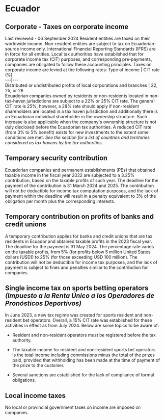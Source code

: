 # Ecuador
## Corporate - Taxes on corporate income
Last reviewed - 06 September 2024
Resident entities are taxed on their worldwide income. Non-resident entities are subject to tax on Ecuadorian-source income only.
International Financial Reporting Standards (IFRS) are in force for all entities. Local tax authorities have established that for corporate income tax (CIT) purposes, and corresponding pre-payments, companies are obligated to follow these accounting principles.
Taxes on corporate income are levied at the following rates:
Type of income | CIT rate (%)  
---|---  
Distributed or undistributed profits of local corporations and branches | 22, 25, or 28  
Ecuadorian companies owned by residents or non-residents located in non-tax-haven jurisdictions are subject to a 22% or 25% CIT rate. The general CIT rate is 25%; however, a 28% rate should apply if non-resident shareholders are located in a tax haven jurisdiction and additionally there is an Ecuadorian individual shareholder in the ownership structure. Such increase is also applicable when the company's ownership structure is not duly disclosed before the Ecuadorian tax authorities.
A reduced CIT rate (from 3% to 5% benefit) exists for new investments to the extent some conditions are met.
_See the section for a list of countries and territories considered as tax havens by the tax authorities_.
## Temporary security contribution
Ecuadorian companies and permanent establishments (PEs) that obtained taxable income in the fiscal year 2022 are subjected to a 3.25% contribution, based on the taxable profits of such year. The deadline for the payment of the contribution is 31 March 2024 and 2025.
The contribution will not be deductible for income tax computation purposes, and the lack of payment within the deadline will result in a penalty equivalent to 3% of the obligation per month plus the corresponding interests.
## Temporary contribution on profits of banks and credit unions
A temporary contribution applies for banks and credit unions that are tax residents in Ecuador and obtained taxable profits in the 2023 fiscal year. The deadline for the payment is 31 May 2024.
The percentage rate varies on the taxable profits, from 5% (for profits below 5 million United States dollars [USD]) to 25% (for those exceeding USD 100 million).
The contribution will not be deductible for income tax purposes, and the lack of payment is subject to fines and penalties similar to the contribution for companies.
## Single income tax on sports betting operators _(Impuesto a la Renta Único a los Operadores de Pronósticos Deportivos)_
In June 2023, a new tax regime was created for sports resident and non-resident bet operators. Overall, a 15% CIT rate was established for these activities in effect as from July 2024. Below are some topics to be aware of:
  * Resident and non-resident operators must be registered before the tax authority.


  * The taxable income for resident and non-resident sports bet operators is the total income including commissions minus the total of the prizes paid, provided that withholding has been made at the time of payment of the prize to the customer.


  * Several sanctions are established for the lack of compliance of formal obligations.


## Local income taxes
No local or provincial government taxes on income are imposed on companies.

